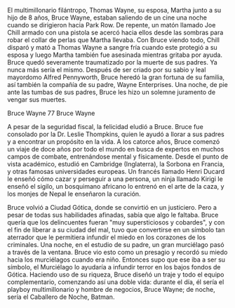 El multimillonario filántropo, Thomas Wayne, su esposa, Martha junto a su hijo de 8 años, Bruce Wayne, estaban saliendo de un cine una noche cuando se dirigieron hacia Park Row. De repente, un matón llamado Joe Chill armado con una pistola se acercó hacia ellos desde las sombras para robar el collar de perlas que Martha llevaba. Con Bruce viendo todo, Chill disparó y mató a Thomas Wayne a sangre fría cuando este protegió a su esposa y luego Martha también fue asesinada mientras gritaba por ayuda. Bruce quedó severamente traumatizado por la muerte de sus padres. Ya nunca más sería el mismo. Después de ser criado por su sabio y leal mayordomo Alfred Pennyworth, Bruce heredó la gran fortuna de su familia, así también la compañía de su padre, Wayne Enterprises. Una noche, de pie ante las tumbas de sus padres, Bruce les hizo un solemne juramento de vengar sus muertes.

Bruce Wayne 77
Bruce Wayne

A pesar de la seguridad fiscal, la felicidad eludió a Bruce. Bruce fue consolado por la Dr. Leslie Thompkins, quien le ayudó a llorar a sus padres y a encontrar un propósito en la vida. A los catorce años, Bruce comenzó un viaje de doce años por todo el mundo en busca de expertos en muchos campos de combate, entrenándose mental y físicamente. Desde el punto de vista académico, estudió en Cambridge (Inglaterra), la Sorbona en Francia, y otras famosas universidades europeas. Un francés llamado Henri Ducard le enseñó cómo cazar y perseguir a una persona, un ninja llamado Kirigi le enseñó el sigilo, un bosquimano africano lo entrenó en el arte de la caza, y los monjes de Nepal le enseñaron la curación.

Bruce volvió a Ciudad Gótica, donde se convirtió en un justiciero. Pero a pesar de todas sus habilidades afinadas, sabía que algo le faltaba. Bruce quería que los delincuentes fueran "muy supersticiosos y cobardes", y con el fin de liberar a su ciudad del mal, tuvo que convertirse en un símbolo tan aterrador que le permitiera infundir el miedo en los corazones de los criminales. Una noche, en el estudio de su padre, un gran murciélago pasó a través de la ventana. Bruce vio esto como un presagio y recordó su miedo hacia los murciélagos cuando era niño. Entonces supo que ese iba a ser su símbolo, el Murciélago lo ayudaría a infundir terror en los bajos fondos de Gótica. Haciendo uso de su riqueza, Bruce diseñó un traje y todo el equipo complementario, comenzando así una doble vida: durante el día, él sería el playboy multimillonario y hombre de negocios, Bruce Wayne; de noche, sería el Caballero de Noche, Batman.
